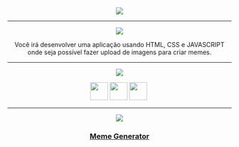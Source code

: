 <div align="center">

<img src="https://img.shields.io/static/v1?label=Projeto&message=Meme Generator&color=orange&style=for-the-badge&logo=github"/>

---   

<img src="https://img.shields.io/static/v1?label=Objetivo&message=Contexto&color=blue&style=for-the-badge&logo=github"/>
<p></p>

Você irá desenvolver uma aplicação usando HTML, CSS e JAVASCRIPT onde seja possível fazer upload de imagens para criar memes.

---   

<img src="https://img.shields.io/static/v1?label=Habilidades Aprendidas&message=Ferramentas e Tecnologias&color=red&style=for-the-badge&logo=github"/>
<p></p>
<img src="https://cdn.jsdelivr.net/gh/devicons/devicon/icons/html5/html5-original.svg" width="40" height="40"/> <img 
src="https://cdn.jsdelivr.net/gh/devicons/devicon/icons/css3/css3-original.svg" width="40" height="40"/> <img 
src="https://cdn.jsdelivr.net/gh/devicons/devicon/icons/javascript/javascript-original.svg" width="40" height="40"/> <img 
<p></p>

---   

<img src="https://img.shields.io/static/v1?label=Link&message=Meme Generator&color=green&style=for-the-badge&logo=github"/>

### <b> <a href="https://renanbfreitas.github.io/projeto-meme-generator/">Meme Generator</a> </b> <br>

</div>

<div align="center">
